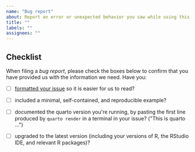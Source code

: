 ```yaml
---
name: "Bug report"
about: Report an error or unexpected behavior you saw while using this package
title: ""
labels: ""
assignees: ""
---
```


<!--
Welcome to the quarto GitHub repo!

We are always happy to hear feedback from our users.

To file a _bug report_, please follow these instructions carefully: <https://yihui.org/issue/#bug-reports>

Also, please complete and keep the checklist below in your issue. This helps you know what to check for opening a good issue report. It also helps know that you've have done the common steps that can solve your potential issue.

At last, if you have posted the same issue elsewhere, please mention it here, with a link to the other issue.

-->

## Checklist

When filing a _bug report_, please check the boxes below to confirm that you have provided us with the information we need. Have you:

- [ ] [formatted your issue](https://yihui.org/issue/#please-format-your-issue-correctly) so it is easier for us to read?

- [ ] included a minimal, self-contained, and reproducible example?

- [ ] documented the quarto version you're running, by pasting the first line produced by `quarto render` in a terminal in your issue? ("This is quarto ...")

- [ ] upgraded to the latest version (including your versions of R, the RStudio IDE, and relevant R packages)?
